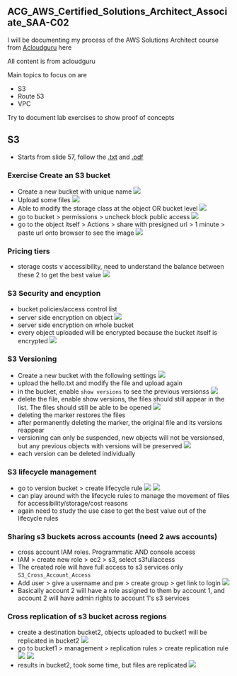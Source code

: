 ## ACG_AWS_Certified_Solutions_Architect_Associate_SAA-C02

I will be documenting my process of the AWS Solutions Architect course from [Acloudguru](https://learn.acloud.guru/course/aws-certified-solutions-architect-associate/overview) here

All content is from acloudguru

Main topics to focus on are
- S3
- Route 53
- VPC

Try to document lab exercises to show proof of concepts

## S3
- Starts from slide 57, follow the [.txt](/S3%20101.txt) and [.pdf](/1621966269571-AWS%20Certified%20Solutions%20Architect%20Associate%20SAA-C02%20NEW%20PDF_compressed.pdf)

### Exercise Create an S3 bucket

- Create a new bucket with unique name
![](/s3_lab/images/s3_1.png)
- Upload some files
![](/s3_lab/images/s3_2.png)
- Able to modify the storage class at the object OR bucket level
![](/s3_lab/images/s3_3.png)
- go to bucket > permissions > uncheck block public access
![](/s3_lab/images/s3_4.png)
- go to the object itself > Actions > share with presigned url > 1 minute > paste url onto browser to see the image
![](/s3_lab/images/s3_5.png)

### Pricing tiers
- storage costs v accessibility, need to understand the balance between these 2 to get the best value
![](/s3_lab/images/s3_6.png)

### S3 Security and encyption
- bucket policies/access control list
- server side encryption on object
![](/s3_lab/images/s3_7.png)
- server side encryption on whole bucket
- every object uploaded will be encrypted because the bucket itself is encrypted
![](/s3_lab/images/s3_8.png)

### S3 Versioning
- Create a new bucket with the following settings
![](/s3_lab/images/s3_9.png)
- upload the hello.txt and modify the file and upload again
- in the bucket, enable `show versions` to see the previous versionss
![](/s3_lab/images/s3_10.png)
- delete the file, enable show versions,  the files should still appear in the list. The files should still be able to be opened
![](/s3_lab/images/s3_11.png)
- deleting the marker restores the files
- after permanently deleting the marker, the original file and its versions reappear
- versioning can only be suspended, new objects will not be versionsed, but any previous objects with versions will be preserved
![](/s3_lab/images/s3_12.png)
- each version can be deleted individually

### S3 lifecycle management
- go to version bucket > create lifecycle rule
![](/s3_lab/images/s3_13.png)
![](/s3_lab/images/s3_14.png)
- can play around with the lifecycle rules to manage the movement of files for accessibility/storage/cost reasons
- again need to study the use case to get the best value out of the lifecycle rules

### Sharing s3 buckets across accounts (need 2 aws accounts)
- cross account IAM roles. Programmatic AND console access
- IAM > create new role > ec2 > s3, select s3fullaccess
- The created role will have full access to s3 services only `S3_Cross_Account_Access`
- Add user > give a username and pw > create group > get link to login
![](/s3_lab/images/s3_15.png)
- Basically account 2 will have a role assigned to them by account 1, and account 2 will have admin rights to account 1's s3 services 

### Cross replication of s3 bucket across regions
- create a destination bucket2, objects uploaded to bucket1 will be replicated in bucket2
![](/s3_lab/images/s3_16.png)
- go to bucket1 > management > replication rules > create replication rule
![](/s3_lab/images/s3_17.png)
![](/s3_lab/images/s3_18.png)
- results in bucket2, took some time, but files are replicated
![](/s3_lab/images/s3_19.png)
